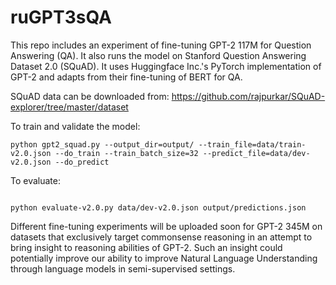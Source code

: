 # ruGPT3sQA

This repo includes an experiment of fine-tuning GPT-2 117M for Question Answering (QA). It also runs the model on Stanford Question Answering Dataset 2.0 (SQuAD). It uses Huggingface Inc.'s PyTorch implementation of GPT-2 and adapts from their fine-tuning of BERT for QA. 

SQuAD data can be downloaded from: https://github.com/rajpurkar/SQuAD-explorer/tree/master/dataset


To train and validate the model: 

```
python gpt2_squad.py --output_dir=output/ --train_file=data/train-v2.0.json --do_train --train_batch_size=32 --predict_file=data/dev-v2.0.json --do_predict

```

To evaluate: 

```

python evaluate-v2.0.py data/dev-v2.0.json output/predictions.json

```


Different fine-tuning experiments will be uploaded soon for GPT-2 345M on datasets that exclusively target commonsense reasoning in an attempt to bring insight to reasoning abilities of GPT-2. Such an insight could potentially improve our ability to improve Natural Language Understanding through language models in semi-supervised settings. 
